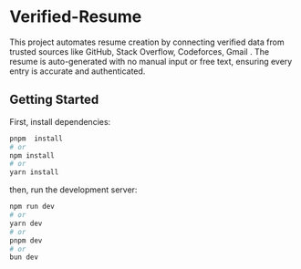 # Verified-Resume
This project automates resume creation by connecting verified data from trusted sources like GitHub, Stack Overflow, Codeforces, Gmail . The resume is auto-generated with no manual input or free text, ensuring every entry is accurate and authenticated.


## Getting Started


First, install dependencies:

```bash
pnpm  install
# or
npm install
# or
yarn install
```


then, run the development server:

```bash
npm run dev
# or
yarn dev
# or
pnpm dev
# or
bun dev
```


